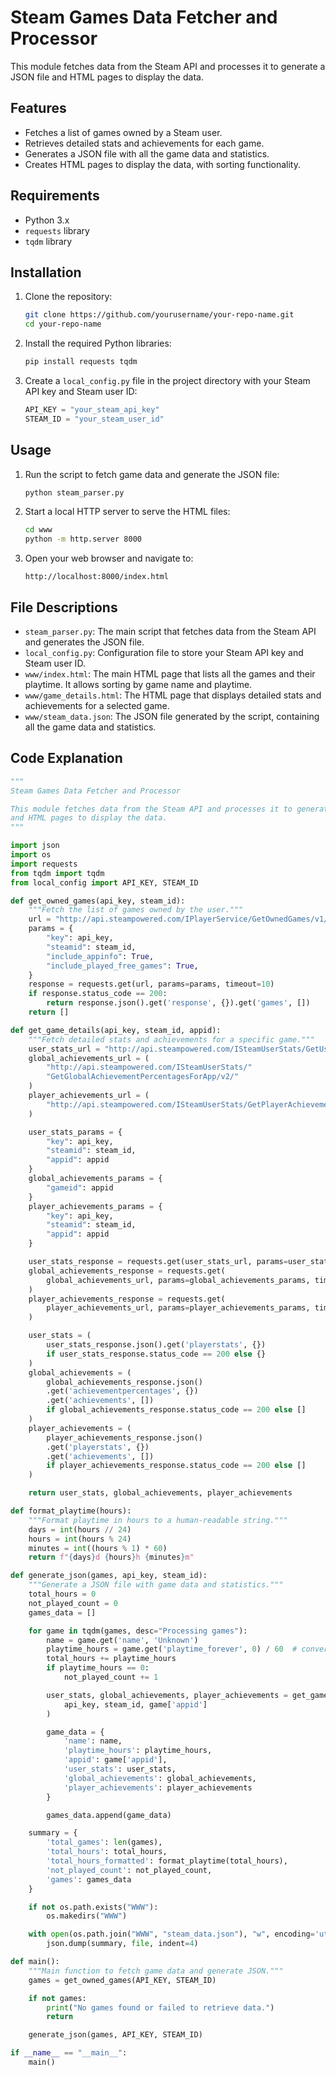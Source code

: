 # Steam Games Data Fetcher and Processor

This module fetches data from the Steam API and processes it to generate a JSON file and HTML pages to display the data.

## Features

- Fetches a list of games owned by a Steam user.
- Retrieves detailed stats and achievements for each game.
- Generates a JSON file with all the game data and statistics.
- Creates HTML pages to display the data, with sorting functionality.

## Requirements

- Python 3.x
- `requests` library
- `tqdm` library

## Installation

1. Clone the repository:
    ```sh
    git clone https://github.com/yourusername/your-repo-name.git
    cd your-repo-name
    ```

2. Install the required Python libraries:
    ```sh
    pip install requests tqdm
    ```

3. Create a `local_config.py` file in the project directory with your Steam API key and Steam user ID:
    ```python
    API_KEY = "your_steam_api_key"
    STEAM_ID = "your_steam_user_id"
    ```

## Usage

1. Run the script to fetch game data and generate the JSON file:
    ```sh
    python steam_parser.py
    ```

2. Start a local HTTP server to serve the HTML files:
    ```sh
    cd www
    python -m http.server 8000
    ```

3. Open your web browser and navigate to:
    ```
    http://localhost:8000/index.html
    ```

## File Descriptions

- `steam_parser.py`: The main script that fetches data from the Steam API and generates the JSON file.
- `local_config.py`: Configuration file to store your Steam API key and Steam user ID.
- `www/index.html`: The main HTML page that lists all the games and their playtime. It allows sorting by game name and playtime.
- `www/game_details.html`: The HTML page that displays detailed stats and achievements for a selected game.
- `www/steam_data.json`: The JSON file generated by the script, containing all the game data and statistics.

## Code Explanation

```python
"""
Steam Games Data Fetcher and Processor

This module fetches data from the Steam API and processes it to generate a JSON file
and HTML pages to display the data.
"""

import json
import os
import requests
from tqdm import tqdm
from local_config import API_KEY, STEAM_ID

def get_owned_games(api_key, steam_id):
    """Fetch the list of games owned by the user."""
    url = "http://api.steampowered.com/IPlayerService/GetOwnedGames/v1/"
    params = {
        "key": api_key,
        "steamid": steam_id,
        "include_appinfo": True,
        "include_played_free_games": True,
    }
    response = requests.get(url, params=params, timeout=10)
    if response.status_code == 200:
        return response.json().get('response', {}).get('games', [])
    return []

def get_game_details(api_key, steam_id, appid):
    """Fetch detailed stats and achievements for a specific game."""
    user_stats_url = "http://api.steampowered.com/ISteamUserStats/GetUserStatsForGame/v2/"
    global_achievements_url = (
        "http://api.steampowered.com/ISteamUserStats/"
        "GetGlobalAchievementPercentagesForApp/v2/"
    )
    player_achievements_url = (
        "http://api.steampowered.com/ISteamUserStats/GetPlayerAchievements/v1/"
    )

    user_stats_params = {
        "key": api_key,
        "steamid": steam_id,
        "appid": appid
    }
    global_achievements_params = {
        "gameid": appid
    }
    player_achievements_params = {
        "key": api_key,
        "steamid": steam_id,
        "appid": appid
    }

    user_stats_response = requests.get(user_stats_url, params=user_stats_params, timeout=10)
    global_achievements_response = requests.get(
        global_achievements_url, params=global_achievements_params, timeout=10
    )
    player_achievements_response = requests.get(
        player_achievements_url, params=player_achievements_params, timeout=10
    )

    user_stats = (
        user_stats_response.json().get('playerstats', {})
        if user_stats_response.status_code == 200 else {}
    )
    global_achievements = (
        global_achievements_response.json()
        .get('achievementpercentages', {})
        .get('achievements', [])
        if global_achievements_response.status_code == 200 else []
    )
    player_achievements = (
        player_achievements_response.json()
        .get('playerstats', {})
        .get('achievements', [])
        if player_achievements_response.status_code == 200 else []
    )

    return user_stats, global_achievements, player_achievements

def format_playtime(hours):
    """Format playtime in hours to a human-readable string."""
    days = int(hours // 24)
    hours = int(hours % 24)
    minutes = int((hours % 1) * 60)
    return f"{days}d {hours}h {minutes}m"

def generate_json(games, api_key, steam_id):
    """Generate a JSON file with game data and statistics."""
    total_hours = 0
    not_played_count = 0
    games_data = []

    for game in tqdm(games, desc="Processing games"):
        name = game.get('name', 'Unknown')
        playtime_hours = game.get('playtime_forever', 0) / 60  # converting minutes to hours
        total_hours += playtime_hours
        if playtime_hours == 0:
            not_played_count += 1

        user_stats, global_achievements, player_achievements = get_game_details(
            api_key, steam_id, game['appid']
        )

        game_data = {
            'name': name,
            'playtime_hours': playtime_hours,
            'appid': game['appid'],
            'user_stats': user_stats,
            'global_achievements': global_achievements,
            'player_achievements': player_achievements
        }

        games_data.append(game_data)

    summary = {
        'total_games': len(games),
        'total_hours': total_hours,
        'total_hours_formatted': format_playtime(total_hours),
        'not_played_count': not_played_count,
        'games': games_data
    }

    if not os.path.exists("WWW"):
        os.makedirs("WWW")

    with open(os.path.join("WWW", "steam_data.json"), "w", encoding='utf-8') as file:
        json.dump(summary, file, indent=4)

def main():
    """Main function to fetch game data and generate JSON."""
    games = get_owned_games(API_KEY, STEAM_ID)

    if not games:
        print("No games found or failed to retrieve data.")
        return

    generate_json(games, API_KEY, STEAM_ID)

if __name__ == "__main__":
    main()